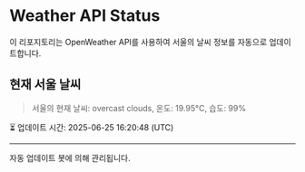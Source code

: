 
# Weather API Status

이 리포지토리는 OpenWeather API를 사용하여 서울의 날씨 정보를 자동으로 업데이트합니다.

## 현재 서울 날씨
> 서울의 현재 날씨: overcast clouds, 온도: 19.95°C, 습도: 99%

⏳ 업데이트 시간: 2025-06-25 16:20:48 (UTC)

---
자동 업데이트 봇에 의해 관리됩니다.
